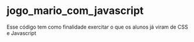 # jogo_mario_com_javascript
Esse código tem como finalidade exercitar o que os alunos já viram de CSS e Javascript
